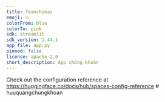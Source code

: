 ```yaml
---
title: Teamchimai
emoji: 🔥
colorFrom: blue
colorTo: pink
sdk: streamlit
sdk_version: 1.44.1
app_file: app.py
pinned: false
license: apache-2.0
short_description: App chứng khoán
---
```


Check out the configuration reference at https://huggingface.co/docs/hub/spaces-config-reference
#   h u u q u a n g c h u n g k h o a n  
 